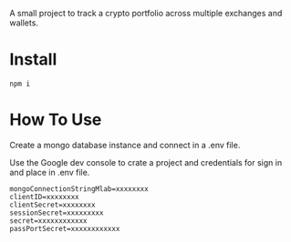 A small project to track a crypto portfolio across multiple exchanges and wallets. 

# Install

`npm i` 

# How To Use

Create a mongo database instance and connect in a .env file.

Use the Google dev console to crate a project and credentials for sign in and place in .env file.

```
mongoConnectionStringMlab=xxxxxxxx
clientID=xxxxxxxx
clientSecret=xxxxxxxx
sessionSecret=xxxxxxxxx
secret=xxxxxxxxxxxx
passPortSecret=xxxxxxxxxxxx
```